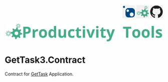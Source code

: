 <!--Category:PowerShell--> 
 <p align="right">
    <a href="https://www.nuget.org/packages/ProductivityTools.GetTask3.Contract/"><img   src="Images/Header/Nuget_border_40px.png" /></a>
    <a href="http://productivitytools.tech/"><img src="Images/Header/ProductivityTools_green_40px_2.png" /><a> 
    <a href="https://github.com/ProductivityTools-Tasks3/ProductivityTools.GetTask3.Contract"><img src="Images/Header/Github_border_40px.png" /></a>
</p>
<p align="center">
    <a href="http://http://productivitytools.tech/">
        <img src="Images/Header/LogoTitle_green_500px.png" />
    </a>
</p>

# GetTask3.Contract

Contract for [GetTask](https://github.com/ProductivityTools-Tasks3/ProductivityTools-Tasks3.github.io) Application.

